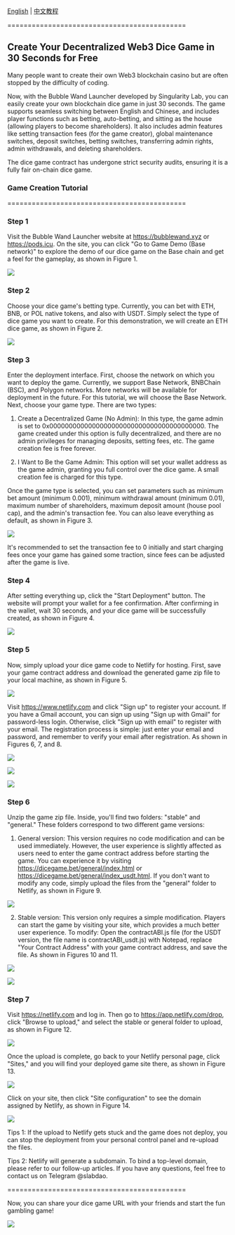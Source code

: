 [English](https://github.com/0xSingularityLab/bubblewand/blob/main/README.md) | [中文教程](https://github.com/0xSingularityLab/bubblewand/blob/main/README_ZH.md)

============================================

## Create Your Decentralized Web3 Dice Game in 30 Seconds for Free

Many people want to create their own Web3 blockchain casino but are often stopped by the difficulty of coding. 

Now, with the Bubble Wand Launcher developed by Singularity Lab, you can easily create your own blockchain dice game in just 30 seconds. The game supports seamless switching between English and Chinese, and includes player functions such as betting, auto-betting, and sitting as the house (allowing players to become shareholders). It also includes admin features like setting transaction fees (for the game creator), global maintenance switches, deposit switches, betting switches, transferring admin rights, admin withdrawals, and deleting shareholders.

The dice game contract has undergone strict security audits, ensuring it is a fully fair on-chain dice game.

### Game Creation Tutorial
============================================
### Step 1
Visit the Bubble Wand Launcher website at https://bubblewand.xyz or https://pods.icu. On the site, you can click "Go to Game Demo (Base network)" to explore the demo of our dice game on the Base chain and get a feel for the gameplay, as shown in Figure 1.

![](https://miro.medium.com/v2/resize:fit:1400/format:webp/1*4juYEdf_bwg1ZCSnvib3kg.jpeg)

### Step 2
Choose your dice game's betting type. Currently, you can bet with ETH, BNB, or POL native tokens, and also with USDT. Simply select the type of dice game you want to create. For this demonstration, we will create an ETH dice game, as shown in Figure 2.

![](https://miro.medium.com/v2/resize:fit:1400/format:webp/1*ZbrtlEBqJ8EbWzZ-jOi9Lg.png)

### Step 3
Enter the deployment interface. First, choose the network on which you want to deploy the game. Currently, we support Base Network, BNBChain (BSC), and Polygon networks. More networks will be available for deployment in the future. For this tutorial, we will choose the Base Network. Next, choose your game type. There are two types:

1. Create a Decentralized Game (No Admin): In this type, the game admin is set to 0x0000000000000000000000000000000000000000. The game created under this option is fully decentralized, and there are no admin privileges for managing deposits, setting fees, etc. The game creation fee is free forever.

2. I Want to Be the Game Admin: This option will set your wallet address as the game admin, granting you full control over the dice game. A small creation fee is charged for this type.

Once the game type is selected, you can set parameters such as minimum bet amount (minimum 0.001), minimum withdrawal amount (minimum 0.01), maximum number of shareholders, maximum deposit amount (house pool cap), and the admin's transaction fee. You can also leave everything as default, as shown in Figure 3.

![](https://miro.medium.com/v2/resize:fit:1400/format:webp/1*fjjaLN24YozlQWTcyEi6Qw.png)

It's recommended to set the transaction fee to 0 initially and start charging fees once your game has gained some traction, since fees can be adjusted after the game is live.

### Step 4
After setting everything up, click the "Start Deployment" button. The website will prompt your wallet for a fee confirmation. After confirming in the wallet, wait 30 seconds, and your dice game will be successfully created, as shown in Figure 4.

![](https://miro.medium.com/v2/resize:fit:1400/format:webp/1*mPAT_LjZfhSnRT3gnTDnPQ.png)

### Step 5
Now, simply upload your dice game code to Netlify for hosting. First, save your game contract address and download the generated game zip file to your local machine, as shown in Figure 5.

![](https://miro.medium.com/v2/resize:fit:1400/format:webp/1*-fGYZbThNCObI7EWI1jjbA.png)

Visit https://www.netlify.com and click "Sign up" to register your account. If you have a Gmail account, you can sign up using "Sign up with Gmail" for password-less login. Otherwise, click "Sign up with email" to register with your email. The registration process is simple: just enter your email and password, and remember to verify your email after registration. As shown in Figures 6, 7, and 8.

![](https://miro.medium.com/v2/resize:fit:1400/format:webp/1*Kx6ov9D7Qnhsd3-m24Q0Ug.png)

![](https://miro.medium.com/v2/resize:fit:1400/format:webp/1*XFc9ugf9OIE7kxd-D91y-A.jpeg)

![](https://miro.medium.com/v2/resize:fit:1400/format:webp/1*OsG9l193RSsizsqEWCQbpg.png)

### Step 6
Unzip the game zip file. Inside, you'll find two folders: "stable" and "general." These folders correspond to two different game versions:
1. General version: This version requires no code modification and can be used immediately. However, the user experience is slightly affected as users need to enter the game contract address before starting the game. You can experience it by visiting https://dicegame.bet/general/index.html or https://dicegame.bet/general/index_usdt.html. If you don't want to modify any code, simply upload the files from the "general" folder to Netlify, as shown in Figure 9.

![](https://miro.medium.com/v2/resize:fit:576/format:webp/1*SdC3kn0wXaq2QjBGql3PiQ.png)

2. Stable version: This version only requires a simple modification. Players can start the game by visiting your site, which provides a much better user experience. To modify: Open the contractABI.js file (for the USDT version, the file name is contractABI_usdt.js) with Notepad, replace "Your Contract Address" with your game contract address, and save the file. As shown in Figures 10 and 11.

![](https://miro.medium.com/v2/resize:fit:1400/format:webp/1*4O6YC8o3T2KmwAvrcLqEWg.png)

![](https://miro.medium.com/v2/resize:fit:1400/format:webp/1*UJvozkZXtTJvDX_RyoC99A.png)

### Step 7
Visit https://netlify.com and log in. Then go to https://app.netlify.com/drop, click "Browse to upload," and select the stable or general folder to upload, as shown in Figure 12.

![](https://miro.medium.com/v2/resize:fit:1400/format:webp/1*rBtcGul-xv-WmuQZp2BHQw.png)

Once the upload is complete, go back to your Netlify personal page, click "Sites," and you will find your deployed game site there, as shown in Figure 13.

![](https://miro.medium.com/v2/resize:fit:1400/format:webp/1*YznuwVvWJhS1Ca7-Q2rL5A.jpeg)

Click on your site, then click "Site configuration" to see the domain assigned by Netlify, as shown in Figure 14.

![](https://miro.medium.com/v2/resize:fit:1400/format:webp/1*QbfM_6hf3I6OMp124rXyBg.png)

Tips 1: If the upload to Netlify gets stuck and the game does not deploy, you can stop the deployment from your personal control panel and re-upload the files.

Tips 2: Netlify will generate a subdomain. To bind a top-level domain, please refer to our follow-up articles. If you have any questions, feel free to contact us on Telegram @slabdao.

============================================

Now, you can share your dice game URL with your friends and start the fun gambling game!

![](https://miro.medium.com/v2/resize:fit:1400/format:webp/1*-tJlQVQZRRW2ZkvHZ-7JGQ.png)
